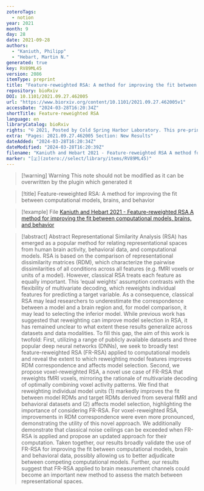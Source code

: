```yaml
---
zoteroTags:
  - notion
year: 2021
month: 9
day: 28
date: 2021-09-28
authors:
  - "Kaniuth, Philipp"
  - "Hebart, Martin N."
generated: true
key: RV89ML45
version: 2086
itemType: preprint
title: "Feature-reweighted RSA: A method for improving the fit between computational models, brains, and behavior"
repository: bioRxiv
DOI: 10.1101/2021.09.27.462005
url: "https://www.biorxiv.org/content/10.1101/2021.09.27.462005v1"
accessDate: "2024-03-28T16:20:34Z"
shortTitle: Feature-reweighted RSA
language: en
libraryCatalog: bioRxiv
rights: "© 2021, Posted by Cold Spring Harbor Laboratory. This pre-print is available under a Creative Commons License (Attribution-NonCommercial-NoDerivs 4.0 International), CC BY-NC-ND 4.0, as described at http://creativecommons.org/licenses/by-nc-nd/4.0/"
extra: "Pages: 2021.09.27.462005 Section: New Results"
dateAdded: "2024-03-28T16:20:34Z"
dateModified: "2024-03-28T16:20:39Z"
filename: "Kaniuth and Hebart 2021 - Feature-reweighted RSA A method for improving the fit between computational models, brains, and behavior"
marker: "[🇿](zotero://select/library/items/RV89ML45)"
---
```


>[!warning] Warning
> This note should not be modified as it can be overwritten by the plugin which generated it

> [!title] Feature-reweighted RSA: A method for improving the fit between computational models, brains, and behavior

> [!example] File
> [Kaniuth and Hebart 2021 - Feature-reweighted RSA A method for improving the fit between computational models, brains, and behavior](Kaniuth%20and%20Hebart%202021%20-%20Feature-reweighted%20RSA%20A%20method%20for%20improving%20the%20fit%20between%20computational%20models,%20brains,%20and%20behavior.pdf)

> [!abstract] Abstract
> Representational Similarity Analysis (RSA) has emerged as a popular method for relating representational spaces from human brain activity, behavioral data, and computational models. RSA is based on the comparison of representational dissimilarity matrices (RDM), which characterize the pairwise dissimilarities of all conditions across all features (e.g. fMRI voxels or units of a model). However, classical RSA treats each feature as equally important. This ‘equal weights’ assumption contrasts with the flexibility of multivariate decoding, which reweights individual features for predicting a target variable. As a consequence, classical RSA may lead researchers to underestimate the correspondence between a model and a brain region and, for model comparison, it may lead to selecting the inferior model. While previous work has suggested that reweighting can improve model selection in RSA, it has remained unclear to what extent these results generalize across datasets and data modalities. To fill this gap, the aim of this work is twofold: First, utilizing a range of publicly available datasets and three popular deep neural networks (DNNs), we seek to broadly test feature-reweighted RSA (FR-RSA) applied to computational models and reveal the extent to which reweighting model features improves RDM correspondence and affects model selection. Second, we propose voxel-reweighted RSA, a novel use case of FR-RSA that reweights fMRI voxels, mirroring the rationale of multivariate decoding of optimally combining voxel activity patterns. We find that reweighting individual model units (1) markedly improves the fit between model RDMs and target RDMs derived from several fMRI and behavioral datasets and (2) affects model selection, highlighting the importance of considering FR-RSA. For voxel-reweighted RSA, improvements in RDM correspondence were even more pronounced, demonstrating the utility of this novel approach. We additionally demonstrate that classical noise ceilings can be exceeded when FR-RSA is applied and propose an updated approach for their computation. Taken together, our results broadly validate the use of FR-RSA for improving the fit between computational models, brain and behavioral data, possibly allowing us to better adjudicate between competing computational models. Further, our results suggest that FR-RSA applied to brain measurement channels could become an important new method to assess the match between representational spaces.

